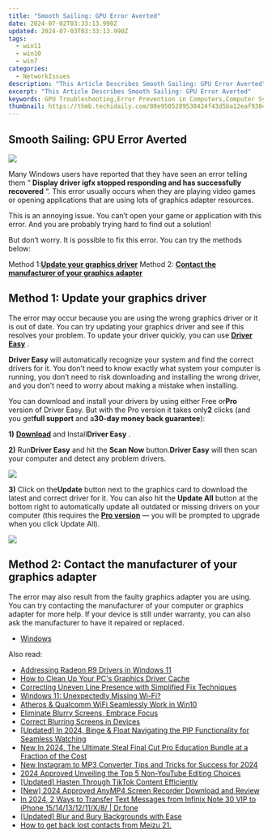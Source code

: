 ```yaml
---
title: "Smooth Sailing: GPU Error Averted"
date: 2024-07-02T03:33:13.990Z
updated: 2024-07-03T03:33:13.990Z
tags:
  - win11
  - win10
  - win7
categories:
  - NetworkIssues
description: "This Article Describes Smooth Sailing: GPU Error Averted"
excerpt: "This Article Describes Smooth Sailing: GPU Error Averted"
keywords: GPU Troubleshooting,Error Prevention in Computers,Computer System Optimization,Averted Computer Errors,Graphics Processing Units (GPU) Maintenance,How to Prevent GPU Failures,Avoidance of Graphics Errors
thumbnail: https://thmb.techidaily.com/80e9505289538424f43d5ba12eaf938497fe9485f8cac83a0e7062f472435b7f.jpg
---
```


## Smooth Sailing: GPU Error Averted

![](https://images.drivereasy.com/wp-content/uploads/2017/10/img_59db1db2817e5.png)

 Many Windows users have reported that they have seen an error telling them “ **Display driver igfx stopped responding and has successfully recovered** “. This error usually occurs when they are playing video games or opening applications that are using lots of graphics adapter resources.

 This is an annoying issue. You can’t open your game or application with this error. And you are probably trying hard to find out a solution!

 But don’t worry. It is possible to fix this error. You can try the methods below:

 Method 1:[**Update your graphics driver**](#a)
 Method 2: **[Contact the manufacturer of your graphics adapter](#b)**
  
## Method 1: Update your graphics driver

 The error may occur because you are using the wrong graphics driver or it is out of date. You can try updating your graphics driver and see if this resolves your problem. To update your driver quickly, you can use [**Driver Easy**](https://tools.techidaily.com/drivereasy/download/) .

**Driver Easy** will automatically recognize your system and find the correct drivers for it. You don’t need to know exactly what system your computer is running, you don’t need to risk downloading and installing the wrong driver, and you don’t need to worry about making a mistake when installing.

 You can download and install your drivers by using either Free or**Pro** version of Driver Easy. But with the Pro version it takes only**2** clicks (and you get**full support** and a**30-day money back guarantee**):

**1)** [**Download**](https://tools.techidaily.com/drivereasy/download/) and Install**Driver Easy** .

**2)**  Run**Driver Easy** and hit the **Scan Now** button.**Driver Easy** will then scan your computer and detect any problem drivers.

![](https://images.drivereasy.com/wp-content/uploads/2017/08/img_59a3cbf61b437.jpg)

**3)** Click on the**Update** button next to the graphics card to download the latest and correct driver for it. You can also hit the **Update All** button at the bottom right to automatically update all outdated or missing drivers on your computer (this requires the **[Pro version](https://tools.techidaily.com/drivereasy/download/)**  — you will be prompted to upgrade when you click Update All).

![](https://images.drivereasy.com/wp-content/uploads/2017/10/img_59db23f131777.jpg)
  
## Method 2: Contact the manufacturer of your graphics adapter

 The error may also result from the faulty graphics adapter you are using. You can try contacting the manufacturer of your computer or graphics adapter for more help. If your device is still under warranty, you can also ask the manufacturer to have it repaired or replaced.

* [Windows](https://tools.techidaily.com/drivereasy/download/)

<ins class="adsbygoogle"
     style="display:block"
     data-ad-format="autorelaxed"
     data-ad-client="ca-pub-7571918770474297"
     data-ad-slot="1223367746"></ins>



<ins class="adsbygoogle"
     style="display:block"
     data-ad-client="ca-pub-7571918770474297"
     data-ad-slot="8358498916"
     data-ad-format="auto"
     data-full-width-responsive="true"></ins>

<span class="atpl-alsoreadstyle">Also read:</span>
<div><ul>
<li><a href="https://network-issues.techidaily.com/addressing-radeon-r9-drivers-in-windows-11/"><u>Addressing Radeon R9 Drivers in Windows 11</u></a></li>
<li><a href="https://network-issues.techidaily.com/how-to-clean-up-your-pcs-graphics-driver-cache/"><u>How to Clean Up Your PC's Graphics Driver Cache</u></a></li>
<li><a href="https://network-issues.techidaily.com/correcting-uneven-line-presence-with-simplified-fix-techniques/"><u>Correcting Uneven Line Presence with Simplified Fix Techniques</u></a></li>
<li><a href="https://network-issues.techidaily.com/windows-11-unexpectedly-missing-wi-fi/"><u>Windows 11: Unexpectedly Missing Wi-Fi?</u></a></li>
<li><a href="https://network-issues.techidaily.com/atheros-and-qualcomm-wifi-seamlessly-work-in-win10/"><u>Atheros & Qualcomm WiFi Seamlessly Work in Win10</u></a></li>
<li><a href="https://network-issues.techidaily.com/eliminate-blurry-screens-embrace-focus/"><u>Eliminate Blurry Screens, Embrace Focus</u></a></li>
<li><a href="https://network-issues.techidaily.com/correct-blurring-screens-in-devices/"><u>Correct Blurring Screens in Devices</u></a></li>
<li><a href="https://fox-blue.techidaily.com/updated-in-2024-binge-and-float-navigating-the-pip-functionality-for-seamless-watching/"><u>[Updated] In 2024, Binge & Float  Navigating the PIP Functionality for Seamless Watching</u></a></li>
<li><a href="https://video-creation-software.techidaily.com/new-in-2024-the-ultimate-steal-final-cut-pro-education-bundle-at-a-fraction-of-the-cost/"><u>New In 2024, The Ultimate Steal Final Cut Pro Education Bundle at a Fraction of the Cost</u></a></li>
<li><a href="https://video-creation-software.techidaily.com/new-instagram-to-mp3-converter-tips-and-tricks-for-success-for-2024/"><u>New Instagram to MP3 Converter Tips and Tricks for Success for 2024</u></a></li>
<li><a href="https://youtube-help.techidaily.com/2024-approved-unveiling-the-top-5-non-youtube-editing-choices/"><u>2024 Approved  Unveiling the Top 5 Non-YouTube Editing Choices</u></a></li>
<li><a href="https://tiktok-video-recordings.techidaily.com/updated-hasten-through-tiktok-content-efficiently/"><u>[Updated] Hasten Through TikTok Content Efficiently</u></a></li>
<li><a href="https://desktop-recording.techidaily.com/new-2024-approved-anymp4-screen-recorder-download-and-review/"><u>[New] 2024 Approved  AnyMP4 Screen Recorder Download and Review</u></a></li>
<li><a href="https://android-transfer.techidaily.com/in-2024-2-ways-to-transfer-text-messages-from-infinix-note-30-vip-to-iphone-1514131211x8-drfone-by-drfone-transfer-from-android-transfer-from-android/"><u>In 2024, 2 Ways to Transfer Text Messages from Infinix Note 30 VIP to iPhone 15/14/13/12/11/X/8/ | Dr.fone</u></a></li>
<li><a href="https://extra-lessons.techidaily.com/updated-blur-and-bury-backgrounds-with-ease/"><u>[Updated] Blur and Bury Backgrounds with Ease</u></a></li>
<li><a href="https://blog-min.techidaily.com/how-to-get-back-lost-contacts-from-meizu-21-by-fonelab-android-recover-contacts/"><u>How to get back lost contacts from Meizu 21.</u></a></li>
</ul></div>
